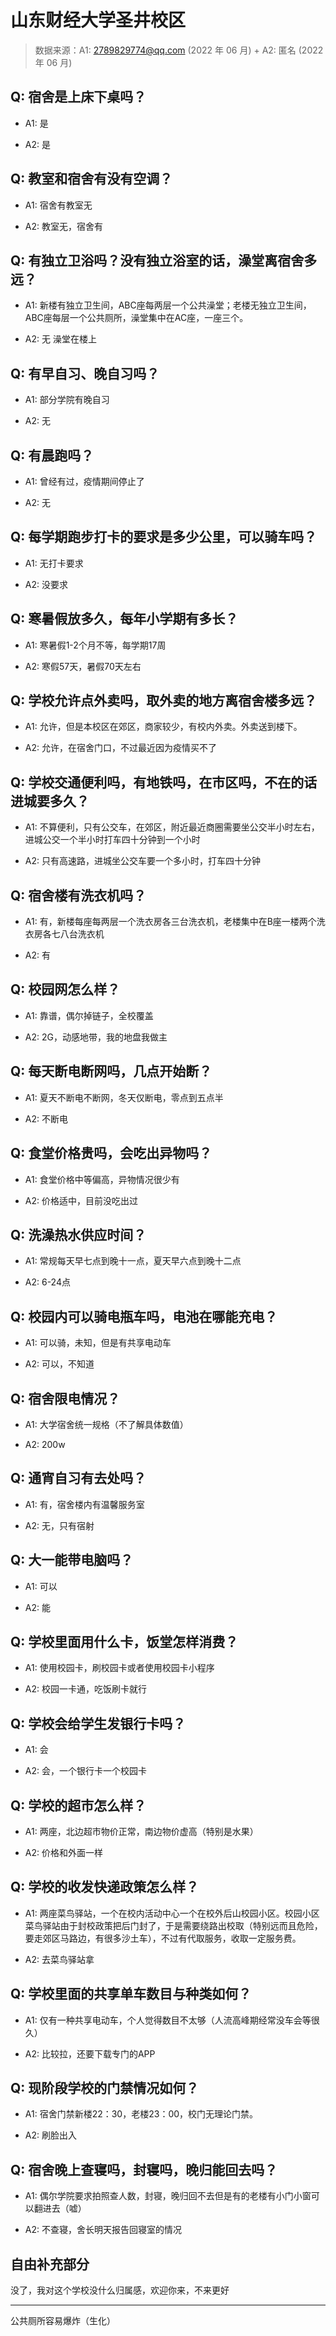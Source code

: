 # 山东财经大学圣井校区

> 数据来源：A1: 2789829774@qq.com (2022 年 06 月) + A2: 匿名 (2022 年 06 月)

## Q: 宿舍是上床下桌吗？

- A1: 是

- A2: 是

## Q: 教室和宿舍有没有空调？

- A1: 宿舍有教室无

- A2: 教室无，宿舍有

## Q: 有独立卫浴吗？没有独立浴室的话，澡堂离宿舍多远？

- A1: 新楼有独立卫生间，ABC座每两层一个公共澡堂；老楼无独立卫生间，ABC座每层一个公共厕所，澡堂集中在AC座，一座三个。

- A2: 无 澡堂在楼上

## Q: 有早自习、晚自习吗？

- A1: 部分学院有晚自习

- A2: 无

## Q: 有晨跑吗？

- A1: 曾经有过，疫情期间停止了

- A2: 无

## Q: 每学期跑步打卡的要求是多少公里，可以骑车吗？

- A1: 无打卡要求

- A2: 没要求

## Q: 寒暑假放多久，每年小学期有多长？

- A1: 寒暑假1-2个月不等，每学期17周

- A2: 寒假57天，暑假70天左右

## Q: 学校允许点外卖吗，取外卖的地方离宿舍楼多远？

- A1: 允许，但是本校区在郊区，商家较少，有校内外卖。外卖送到楼下。

- A2: 允许，在宿舍门口，不过最近因为疫情买不了

## Q: 学校交通便利吗，有地铁吗，在市区吗，不在的话进城要多久？

- A1: 不算便利，只有公交车，在郊区，附近最近商圈需要坐公交半小时左右，进城公交一个半小时打车四十分钟到一个小时

- A2: 只有高速路，进城坐公交车要一个多小时，打车四十分钟

## Q: 宿舍楼有洗衣机吗？

- A1: 有，新楼每座每两层一个洗衣房各三台洗衣机，老楼集中在B座一楼两个洗衣房各七八台洗衣机

- A2: 有

## Q: 校园网怎么样？

- A1: 靠谱，偶尔掉链子，全校覆盖

- A2: 2G，动感地带，我的地盘我做主

## Q: 每天断电断网吗，几点开始断？

- A1: 夏天不断电不断网，冬天仅断电，零点到五点半

- A2: 不断电

## Q: 食堂价格贵吗，会吃出异物吗？

- A1: 食堂价格中等偏高，异物情况很少有

- A2: 价格适中，目前没吃出过

## Q: 洗澡热水供应时间？

- A1: 常规每天早七点到晚十一点，夏天早六点到晚十二点

- A2: 6-24点

## Q: 校园内可以骑电瓶车吗，电池在哪能充电？

- A1: 可以骑，未知，但是有共享电动车

- A2: 可以，不知道

## Q: 宿舍限电情况？

- A1: 大学宿舍统一规格（不了解具体数值）

- A2: 200w

## Q: 通宵自习有去处吗？

- A1: 有，宿舍楼内有温馨服务室

- A2: 无，只有宿射

## Q: 大一能带电脑吗？

- A1: 可以

- A2: 能

## Q: 学校里面用什么卡，饭堂怎样消费？

- A1: 使用校园卡，刷校园卡或者使用校园卡小程序

- A2: 校园一卡通，吃饭刷卡就行

## Q: 学校会给学生发银行卡吗？

- A1: 会

- A2: 会，一个银行卡一个校园卡

## Q: 学校的超市怎么样？

- A1: 两座，北边超市物价正常，南边物价虚高（特别是水果）

- A2: 价格和外面一样

## Q: 学校的收发快递政策怎么样？

- A1: 两座菜鸟驿站，一个在校内活动中心一个在校外后山校园小区。校园小区菜鸟驿站由于封校政策把后门封了，于是需要绕路出校取（特别远而且危险，要走郊区马路边，有很多沙土车），不过有代取服务，收取一定服务费。

- A2: 去菜鸟驿站拿

## Q: 学校里面的共享单车数目与种类如何？

- A1: 仅有一种共享电动车，个人觉得数目不太够（人流高峰期经常没车会等很久）

- A2: 比较拉，还要下载专门的APP

## Q: 现阶段学校的门禁情况如何？

- A1: 宿舍门禁新楼22：30，老楼23：00，校门无理论门禁。

- A2: 刷脸出入

## Q: 宿舍晚上查寝吗，封寝吗，晚归能回去吗？

- A1: 偶尔学院要求拍照查人数，封寝，晚归回不去但是有的老楼有小门小窗可以翻进去（嘘）

- A2: 不查寝，舍长明天报告回寝室的情况

## 自由补充部分

没了，我对这个学校没什么归属感，欢迎你来，不来更好

***

公共厕所容易爆炸（生化）